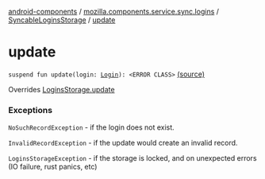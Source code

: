 [android-components](../../index.md) / [mozilla.components.service.sync.logins](../index.md) / [SyncableLoginsStorage](index.md) / [update](./update.md)

# update

`suspend fun update(login: `[`Login`](../../mozilla.components.concept.storage/-login/index.md)`): <ERROR CLASS>` [(source)](https://github.com/mozilla-mobile/android-components/blob/master/components/service/sync-logins/src/main/java/mozilla/components/service/sync/logins/SyncableLoginsStorage.kt#L208)

Overrides [LoginsStorage.update](../../mozilla.components.concept.storage/-logins-storage/update.md)

### Exceptions

`NoSuchRecordException` - if the login does not exist.

`InvalidRecordException` - if the update would create an invalid record.

`LoginsStorageException` - if the storage is locked, and on unexpected
    errors (IO failure, rust panics, etc)